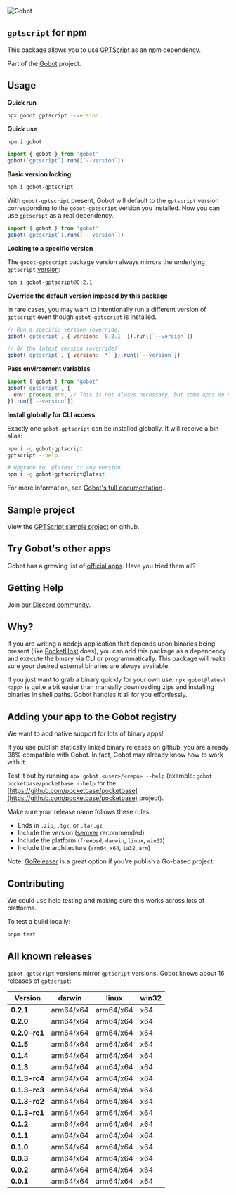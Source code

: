 ![Gobot](https://raw.githubusercontent.com/benallfree/gobot/v1.0.0-alpha.24/assets/gobot-banner-300x.png)

## `gptscript` for npm

This package allows you to use [GPTScript](https://gptscript.ai/) as an npm dependency.

Part of the [Gobot](https://www.npmjs.com/package/gobot) project.

## Usage

**Quick run**

```bash
npx gobot gptscript --version
```

**Quick use**

```bash
npm i gobot
```

```js
import { gobot } from 'gobot'
gobot(`gptscript`).run([`--version`])
```

**Basic version locking**

```bash
npm i gobot-gptscript
```

With `gobot-gptscript` present, Gobot will default to the `gptscript` version corresponding to the `gobot-gptscript` version you installed. Now you can use `gptscript` as a real dependency.

```js
import { gobot } from 'gobot'
gobot(`gptscript`).run([`--version`])
```

**Locking to a specific version**

The `gobot-gptscript` package version always mirrors the underlying `gptscript` [version](#known-versions):

```bash
npm i gobot-gptscript@0.2.1
```

**Override the default version imposed by this package**

In rare cases, you may want to intentionally run a different version of `gptscript` even though `gobot-gptscript` is installed.

```js
// Run a specific version (override)
gobot(`gptscript`, { version: `0.2.1` }).run([`--version`])

// Or the latest version (override)
gobot(`gptscript`, { version: `*` }).run([`--version`])
```

**Pass environment variables**

```js
import { gobot } from 'gobot'
gobot(`gptscript`, {
  env: process.env, // This is not always necessary, but some apps do need it
}).run([`--version`])
```

**Install globally for CLI access**

Exactly one `gobot-gptscript` can be installed globally. It will receive a bin alias:

```bash
npm i -g gobot-gptscript
gptscript --help

# Upgrade to  @latest or any version
npm i -g gobot-gptscript@latest
```

For more information, see [Gobot's full documentation](https://github.com/benallfree/gobot).



## Sample project

View the [GPTScript sample project](https://github.com/benallfree/gobot/tree/v1.0.0-alpha.24/src/apps/gptscript/sample-project) on github.

## Try Gobot's other apps

Gobot has a growing list of [official apps](https://www.npmjs.com/package/gobot#official-gobot-apps). Have you tried them all?

## Getting Help

Join [our Discord community](https://discord.gg/977kMmFnXc).

## Why?

If you are writing a nodejs application that depends upon binaries being present (like [PocketHost](https://github.com/pockethost/pockethost) does), you can add this package as a dependency and execute the binary via CLI or programmatically. This package will make sure your desired external binaries are always available.

If you just want to grab a binary quickly for your own use, `npx gobot@latest <app>` is quite a bit easier than manually downloading zips and installing binaries in shell paths. Gobot handles it all for you effortlessly.

## Adding your app to the Gobot registry

We want to add native support for lots of binary apps!

If you use publish statically linked binary releases on github, you are already 98% compatible with Gobot. In fact, Gobot may already know how to work with it.

Test it out by running `npx gobot <user>/<repo> --help` (example: `gobot pocketbase/pocketbase --help` for the [https://github.com/pocketbase/pocketbase](https://github.com/pocketbase/pocketbase) project).

Make sure your release name follows these rules:

- Ends in `.zip`, `.tgz`, or `.tar.gz`
- Include the version ([semver](https://semver.org) recommended)
- Include the platform (`freebsd`, `darwin`, `linux`, `win32`)
- Include the architecture (`arm64`, `x64`, `ia32`, `arm`)

Note: [GoReleaser](https://goreleaser.com/) is a great option if you're publish a Go-based project.

## Contributing

We could use help testing and making sure this works across lots of platforms.

To test a build locally:

```bash
pnpm test
```


## All known releases

`gobot-gptscript` versions mirror `gptscript` versions. Gobot knows about 16 releases of `gptscript`:

| Version       | darwin    | linux     | win32 |
| ------------- | --------- | --------- | ----- |
| **0.2.1**     | arm64/x64 | arm64/x64 | x64   |
| **0.2.0**     | arm64/x64 | arm64/x64 | x64   |
| **0.2.0-rc1** | arm64/x64 | arm64/x64 | x64   |
| **0.1.5**     | arm64/x64 | arm64/x64 | x64   |
| **0.1.4**     | arm64/x64 | arm64/x64 | x64   |
| **0.1.3**     | arm64/x64 | arm64/x64 | x64   |
| **0.1.3-rc4** | arm64/x64 | arm64/x64 | x64   |
| **0.1.3-rc3** | arm64/x64 | arm64/x64 | x64   |
| **0.1.3-rc2** | arm64/x64 | arm64/x64 | x64   |
| **0.1.3-rc1** | arm64/x64 | arm64/x64 | x64   |
| **0.1.2**     | arm64/x64 | arm64/x64 | x64   |
| **0.1.1**     | arm64/x64 | arm64/x64 | x64   |
| **0.1.0**     | arm64/x64 | arm64/x64 | x64   |
| **0.0.3**     | arm64/x64 | arm64/x64 | x64   |
| **0.0.2**     | arm64/x64 | arm64/x64 | x64   |
| **0.0.1**     | arm64/x64 | arm64/x64 | x64   |
